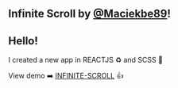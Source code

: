 ## Infinite Scroll by [@Maciekbe89](http://github.com/Maciekbe89)!

## Hello!

I created a new app in REACTJS :recycle: and SCSS :art:

View demo :arrow_right: [INFINITE-SCROLL](https://maciekbe89.github.io/infinite-scroll/) :+1:
